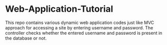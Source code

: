 # Web-Application-Tutorial
This repo contains various dynamic web application codes just like MVC approach for accessing a site by entering username and password. The controller 
checks whether the entered username and password is present in the database or not.
